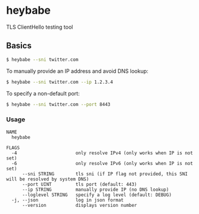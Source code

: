 # heybabe

TLS ClientHello testing tool

## Basics

```sh
$ heybabe --sni twitter.com
```

To manually provide an IP address and avoid DNS lookup:
```sh
$ heybabe --sni twitter.com --ip 1.2.3.4
```

To specify a non-default port:
```sh
$ heybabe --sni twitter.com --port 8443
```

### Usage
```
NAME
  heybabe

FLAGS
  -4                      only resolve IPv4 (only works when IP is not set)
  -6                      only resolve IPv6 (only works when IP is not set)
      --sni STRING        tls sni (if IP flag not provided, this SNI will be resolved by system DNS)
      --port UINT         tls port (default: 443)
      --ip STRING         manually provide IP (no DNS lookup)
      --loglevel STRING   specify a log level (default: DEBUG)
  -j, --json              log in json format
      --version           displays version number
```

